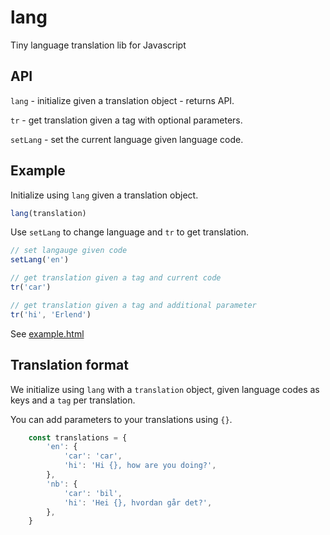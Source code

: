 # lang

Tiny language translation lib for Javascript

## API

`lang` - initialize given a translation object - returns API.

`tr` - get translation given a tag with optional parameters.

`setLang` - set the current language given language code.


## Example

Initialize using `lang` given a translation object.

```Javascript
lang(translation)
```

Use `setLang` to change language and `tr` to get translation.

```Javascript
// set langauge given code
setLang('en')

// get translation given a tag and current code
tr('car')

// get translation given a tag and additional parameter
tr('hi', 'Erlend')
```

See [example.html](example.html)


## Translation format

We initialize using `lang` with a `translation` object, given language codes as keys and a `tag` per translation.

You can add parameters to your translations using `{}`.

```Javascript
    const translations = {
        'en': {
            'car': 'car',
            'hi': 'Hi {}, how are you doing?',
        },
        'nb': {
            'car': 'bil',
            'hi': 'Hei {}, hvordan går det?',
        },
    }
```